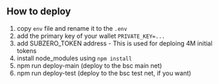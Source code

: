 ## How to deploy

1. copy `env` file and rename it to the `.env`
2. add the primary key of your wallet `PRIVATE_KEY=...`
3. add SUBZERO_TOKEN address - This is used for deploing 4M initial tokens
4. install node_modules using `npm install`
5. npm run deploy-main (deploy to the bsc main net)
6. npm run deploy-test (deploy to the bsc test net, if you want)



